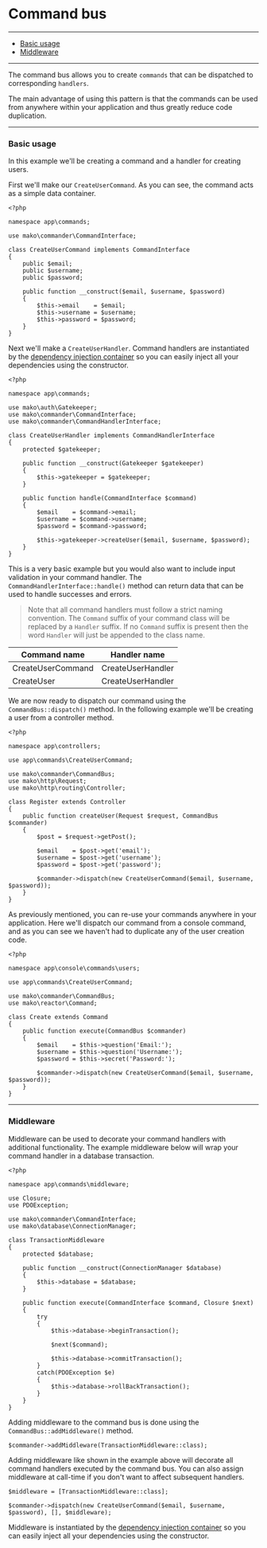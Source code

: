 # Command bus

--------------------------------------------------------

* [Basic usage](#basic_usage)
* [Middleware](#middleware)

--------------------------------------------------------

The command bus allows you to create ```commands``` that can be dispatched to corresponding ```handlers```.

The main advantage of using this pattern is that the commands can be used from anywhere within your application and thus greatly reduce code duplication.

--------------------------------------------------------

<a id="basic_usage"></a>

### Basic usage

In this example we'll be creating a command and a handler for creating users.

First we'll make our ```CreateUserCommand```. As you can see, the command acts as a simple data container.

	<?php

	namespace app\commands;

	use mako\commander\CommandInterface;

	class CreateUserCommand implements CommandInterface
	{
		public $email;
		public $username;
		public $password;

		public function __construct($email, $username, $password)
		{
			$this->email    = $email;
			$this->username = $username;
			$this->password = $password;
		}
	}

Next we'll make a ```CreateUserHandler```. Command handlers are instantiated by the [dependency injection container](:base_url:/docs/:version:/getting-started:dependency-injection) so you can easily inject all your dependencies using the constructor.


	<?php

	namespace app\commands;

	use mako\auth\Gatekeeper;
	use mako\commander\CommandInterface;
	use mako\commander\CommandHandlerInterface;

	class CreateUserHandler implements CommandHandlerInterface
	{
		protected $gatekeeper;

		public function __construct(Gatekeeper $gatekeeper)
		{
			$this->gatekeeper = $gatekeeper;
		}

		public function handle(CommandInterface $command)
		{
			$email    = $command->email;
			$username = $command->username;
			$password = $command->password;

			$this->gatekeeper->createUser($email, $username, $password);
		}
	}

This is a very basic example but you would also want to include input validation in your command handler. The ```CommandHandlerInterface::handle()``` method can return data that can be used to handle successes and errors.

> Note that all command handlers must follow a strict naming convention. The ```Command``` suffix of your command class will be replaced by a ```Handler``` suffix. If no ```Command``` suffix is present then the word ```Handler``` will just be appended to the class name.

| Command name      | Handler name      |
|-------------------|-------------------|
| CreateUserCommand | CreateUserHandler |
| CreateUser        | CreateUserHandler |

We are now ready to dispatch our command using the ```CommandBus::dispatch()``` method. In the following example we'll be creating a user from a controller method.

	<?php

	namespace app\controllers;

	use app\commands\CreateUserCommand;

	use mako\commander\CommandBus;
	use mako\http\Request;
	use mako\http\routing\Controller;

	class Register extends Controller
	{
		public function createUser(Request $request, CommandBus $commander)
		{
			$post = $request->getPost();

			$email    = $post->get('email');
			$username = $post->get('username');
			$password = $post->get('password');

			$commander->dispatch(new CreateUserCommand($email, $username, $password));
		}
	}

As previously mentioned, you can re-use your commands anywhere in your application. Here we'll dispatch our command from a console command, and as you can see we haven't had to duplicate any of the user creation code.

	<?php

	namespace app\console\commands\users;

	use app\commands\CreateUserCommand;

	use mako\commander\CommandBus;
	use mako\reactor\Command;

	class Create extends Command
	{
	    public function execute(CommandBus $commander)
	    {
	    	$email    = $this->question('Email:');
	    	$username = $this->question('Username:');
	    	$password = $this->secret('Password:');

	        $commander->dispatch(new CreateUserCommand($email, $username, $password));
	    }
	}

--------------------------------------------------------

<a id="middleware"></a>

### Middleware

Middleware can be used to decorate your command handlers with additional functionality. The example middleware below will wrap your command handler in a database transaction.

	<?php

	namespace app\commands\middleware;

	use Closure;
	use PDOException;

	use mako\commander\CommandInterface;
	use mako\database\ConnectionManager;

	class TransactionMiddleware
	{
		protected $database;

		public function __construct(ConnectionManager $database)
		{
			$this->database = $database;
		}

		public function execute(CommandInterface $command, Closure $next)
		{
			try
			{
				$this->database->beginTransaction();

				$next($command);

				$this->database->commitTransaction();
			}
			catch(PDOException $e)
			{
				$this->database->rollBackTransaction();
			}
		}
	}

Adding middleware to the command bus is done using the ```CommandBus::addMiddleware()``` method.

	$commander->addMiddleware(TransactionMiddleware::class);

Adding middleware like shown in the example above will decorate all command handlers executed by the command bus. You can also assign middleware at call-time if you don't want to affect subsequent handlers.

	$middleware = [TransactionMiddleware::class];

	$commander->dispatch(new CreateUserCommand($email, $username, $password), [], $middleware);

Middleware is instantiated by the [dependency injection container](:base_url:/docs/:version:/getting-started:dependency-injection) so you can easily inject all your dependencies using the constructor.
